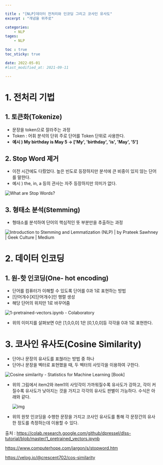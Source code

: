 ```yaml
---

title : "[NLP]데이터 전처리와 인코딩 그리고 코사인 유사도"
excerpt : "개념을 위주로"

categories:
    - NLP
tages:
    - NLP

toc : true
toc_sticky: true

date: 2022-05-01
#last_modified_at: 2021-09-11

---
```

# 1. 전처리 기법

## 1. 토큰화(Tokenize)

- 문장을 token으로 잘라주는 과정
- Token : 어휘 분석의 단위 주로 단어를 Token 단위로 사용한다.
- **예시 ) My birthday is May 5 -> ['My', 'birthday', 'is', 'May', '5']**



## 2. Stop Word 제거

- 이전 시간에도 다뤘었다. 높은 빈도로 등장하지만 분석에 큰 비중이 있지 않는 단어를 말한다.
- 예시 ) the, in, a 등의 관사는 자주 등장하지만 의미가 없다.



![What are Stop Words?](https://www.computerhope.com/jargon/s/stop-words.png)



## 3. 형태소 분석(Stemming)

- 형태소를 분석하여 단어의 핵심적인 뜻 부분만을 추출하는 과정



![Introduction to Stemming and Lemmatization (NLP) | by Prateek Sawhney |  Geek Culture | Medium](https://miro.medium.com/max/1400/1*ES5bt7IoInIq2YioQp2zcQ.png)

# 2. 데이터 인코딩

## 1. 원-핫 인코딩(One- hot encoding)

- 단어를 컴퓨터가 이해할 수 있도록 단어를 0과 1로 표현하는 방법
- [단어개수]X[단어개수]인 행렬 생성
- 해당 단어의 위치만 1로 바꾸어줌

![1-pretrained-vectors.ipynb - Colaboratory](https://www.tensorflow.org/images/feature_columns/categorical_column_with_identity.jpg)

- 위의 이미지를 살펴보면 0은 [1,0,0,0] 1은 [0,1,0,0]등 각각을 0과 1로 표현한다.

# 3. 코사인 유사도(Cosine Similarity)

- 단어나 문장의 유사도를 표혆라는 방법 중 하나
- 단어나 문장을 벡터로 표현했을 때, 두 벡터의 사잇각을 이용하여 구한다.

![Cosine similarity - Statistics for Machine Learning [Book]](https://www.oreilly.com/library/view/statistics-for-machine/9781788295758/assets/2b4a7a82-ad4c-4b2a-b808-e423a334de6f.png)

- 위의 그림에서 item2와 item1의 사잇각이 가까워질수록 유사도가 강하고, 각이 커질수록 유사도가 낮아지는 것을 가지고 각각의 유사도 판별이 가능하다. 수식은 아래와 같다.

  ![img](https://wikimedia.org/api/rest_v1/media/math/render/svg/1d94e5903f7936d3c131e040ef2c51b473dd071d)

- 위의 원핫 인코딩을 수행한 문장을 가지고 코사인 유사도를 통해 각 문장간의 유사한 정도를 측정하는데 이용할 수 있다.





출처 : <https://colab.research.google.com/github/dpressel/dlss-tutorial/blob/master/1_pretrained_vectors.ipynb>

<https://www.computerhope.com/jargon/s/stopword.htm>

<https://velog.io/@crescent702/cos-similarity>